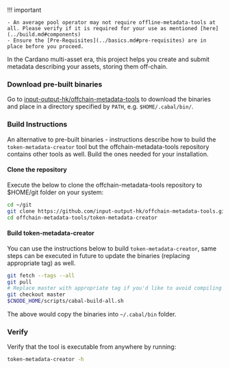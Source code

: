 !!! important

    - An average pool operator may not require offline-metadata-tools at all. Please verify if it is required for your use as mentioned [here](../build.md#components)
    - Ensure the [Pre-Requisites](../basics.md#pre-requisites) are in place before you proceed.

In the Cardano multi-asset era, this project helps you create and submit metadata describing your assets, storing them off-chain.

### Download pre-built binaries

Go to [input-output-hk/offchain-metadata-tools](https://github.com/input-output-hk/offchain-metadata-tools#pre-built-binaries) to download the binaries and place in a directory specified by `PATH`, e.g. `$HOME/.cabal/bin/`. 

### Build Instructions

An alternative to pre-built binaries - instructions describe how to build the `token-metadata-creator` tool but the offchain-metadata-tools repository contains other tools as well. Build the ones needed for your installation.

#### Clone the repository

Execute the below to clone the offchain-metadata-tools repository to $HOME/git folder on your system:

``` bash
cd ~/git
git clone https://github.com/input-output-hk/offchain-metadata-tools.git
cd offchain-metadata-tools/token-metadata-creator
```

#### Build token-metadata-creator

You can use the instructions below to build `token-metadata-creator`, same steps can be executed in future to update the binaries (replacing appropriate tag) as well.

``` bash
git fetch --tags --all
git pull
# Replace master with appropriate tag if you'd like to avoid compiling against master
git checkout master
$CNODE_HOME/scripts/cabal-build-all.sh
```
The above would copy the binaries into `~/.cabal/bin` folder.

### Verify

Verify that the tool is executable from anywhere by running:

``` bash
token-metadata-creator -h
```
